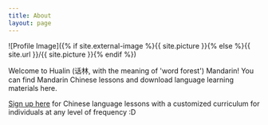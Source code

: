 ```yaml
---
title: About
layout: page
---
```

![Profile Image]({% if site.external-image %}{{ site.picture }}{% else %}{{ site.url }}/{{ site.picture }}{% endif %})

<p> Welcome to Hualin (话林, with the meaning of 'word forest') Mandarin! You can find Mandarin Chinese lessons and download language learning materials here. </p>

<p  style="text-align:justify"> 
<A HREF="https://forms.gle/Y1nE3Xn11RNffQwN6">Sign up here</A> for Chinese language lessons with a customized curriculum for individuals at any level of frequency :D 
</p> 
 
